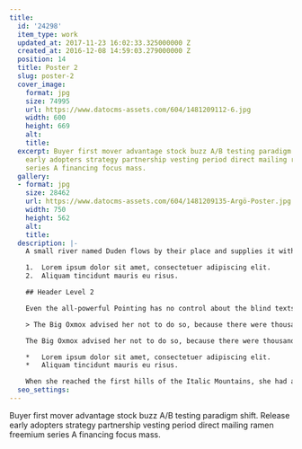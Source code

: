 ```yaml
---
title:
  id: '24298'
  item_type: work
  updated_at: 2017-11-23 16:02:33.325000000 Z
  created_at: 2016-12-08 14:59:03.279000000 Z
  position: 14
  title: Poster 2
  slug: poster-2
  cover_image:
    format: jpg
    size: 74995
    url: https://www.datocms-assets.com/604/1481209112-6.jpg
    width: 600
    height: 669
    alt: 
    title: 
  excerpt: Buyer first mover advantage stock buzz A/B testing paradigm shift. Release
    early adopters strategy partnership vesting period direct mailing ramen freemium
    series A financing focus mass.
  gallery:
  - format: jpg
    size: 28462
    url: https://www.datocms-assets.com/604/1481209135-Argö-Poster.jpg
    width: 750
    height: 562
    alt: 
    title: 
  description: |-
    A small river named Duden flows by their place and supplies it with the necessary regelialia. It is a paradisematic country, in which roasted parts of sentences fly into your mouth.

    1.  Lorem ipsum dolor sit amet, consectetuer adipiscing elit.
    2.  Aliquam tincidunt mauris eu risus.

    ## Header Level 2

    Even the all-powerful Pointing has no control about the blind texts it is an almost unorthographic life One day however a small line of blind text by the name of Lorem Ipsum decided to leave for the far World of Grammar.

    > The Big Oxmox advised her not to do so, because there were thousands of bad Commas, wild Question Marks and devious Semikoli, but the Little Blind Text didn’t listen. She packed her seven versalia, put her initial into the belt and made herself on the way.

    The Big Oxmox advised her not to do so, because there were thousands of bad Commas, wild Question Marks and devious Semikoli, but the Little Blind Text didn’t listen. She packed her seven versalia, put her initial into the belt and made herself on the way.

    *   Lorem ipsum dolor sit amet, consectetuer adipiscing elit.
    *   Aliquam tincidunt mauris eu risus.

    When she reached the first hills of the Italic Mountains, she had a last view back on the skyline of her hometown Bookmarksgrove, the headline of Alphabet Village and the subline of her own road, the Line Lane. Pityful a rethoric question ran over her cheek.
  seo_settings: 
---
```


Buyer first mover advantage stock buzz A/B testing paradigm shift. Release early adopters strategy partnership vesting period direct mailing ramen freemium series A financing focus mass.